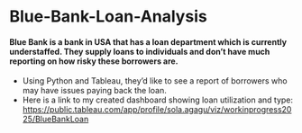 # Blue-Bank-Loan-Analysis
#### Blue Bank is a bank in USA that has a loan department which is currently understaffed. They supply loans to individuals and don’t have much reporting on how risky these borrowers are.
* Using Python and Tableau, they’d like to see a report of borrowers who may have issues paying back the loan.
* Here is a link to my created dashboard showing loan utilization and type: https://public.tableau.com/app/profile/sola.agagu/viz/workinprogress2025/BlueBankLoan
